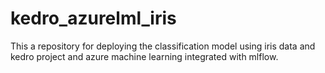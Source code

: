 # kedro_azurelml_iris
This a repository for deploying the classification model using iris data and kedro project and azure machine learning integrated with mlflow. 

